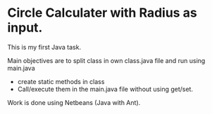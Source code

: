 # Circle Calculater with Radius as input.

This is my first Java task.

Main objectives are to split class in own class.java file and run using main.java
- create static methods in class
- Call/execute them in the main.java file without using get/set.

Work is done using Netbeans (Java with Ant).
